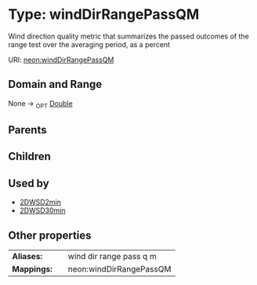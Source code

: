 
# Type: windDirRangePassQM


Wind direction quality metric that summarizes the passed outcomes of the range test over the averaging period, as a percent

URI: [neon:windDirRangePassQM](https://data.neonscience.org/windDirRangePassQM)


## Domain and Range

None ->  <sub>OPT</sub> [Double](types/Double.md)

## Parents


## Children


## Used by

 * [2DWSD2min](2DWSD2min.md)
 * [2DWSD30min](2DWSD30min.md)

## Other properties

|  |  |  |
| --- | --- | --- |
| **Aliases:** | | wind dir range pass q m |
| **Mappings:** | | neon:windDirRangePassQM |

